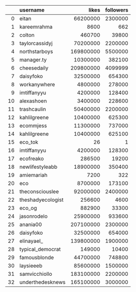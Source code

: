 |    | username          |     likes |   followers |
|---:|:------------------|----------:|------------:|
|  0 | eitan             |  66200000 |     2300000 |
|  1 | kareemrahma       |      8600 |         662 |
|  2 | colton            |    460700 |       39800 |
|  3 | taylorcassidyj    |  70200000 |     2200000 |
|  4 | northstarboys     | 169800000 |     5500000 |
|  5 | manager.ty        |  10300000 |      382100 |
|  6 | cheesedaily       | 209800000 |     4099999 |
|  7 | daisyfoko         |  32500000 |      654300 |
|  8 | workanywhere      |   4800000 |      278000 |
|  9 | imtiffanyyu       |   4200000 |      128400 |
| 10 | alexashoen        |   3400000 |      228600 |
| 11 | trashcaulin       |  50400000 |     2200000 |
| 12 | kahlilgreene      |  10400000 |      625300 |
| 13 | ecommjess         |  11300000 |      737000 |
| 14 | kahlilgreene      |  10400000 |      625100 |
| 15 | eco_tok           |        26 |           1 |
| 16 | imtiffanyyu       |   4200000 |      128300 |
| 17 | ecofreako         |    286500 |       19200 |
| 18 | newlifestyleabb   |  18900000 |      350400 |
| 19 | amiemariah        |      7200 |         322 |
| 20 | eco               |   8700000 |      173100 |
| 21 | theconsciouslee   |  92000000 |     2400000 |
| 22 | theshadyecologist |    256600 |        4600 |
| 23 | eco_og            |    882900 |       33300 |
| 24 | jasonrodelo       |  25900000 |      933600 |
| 25 | anania00          | 207100000 |     2300000 |
| 26 | daisyfoko         |  32500000 |      654000 |
| 27 | elinayael_        | 139800000 |     1900000 |
| 28 | typical_democrat  |    149000 |       10400 |
| 29 | famousblonde      |  44700000 |      748800 |
| 30 | laysieeeb         |  85600000 |     1500000 |
| 31 | samvicchiollo     | 183100000 |     2200000 |
| 32 | underthedesknews  | 165100000 |     3000000 |